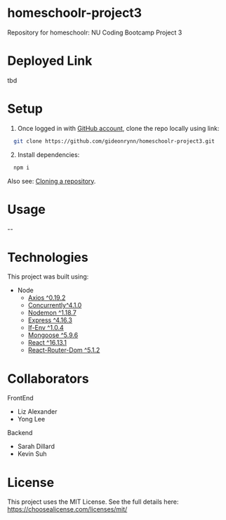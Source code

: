 # homeschoolr-project3
Repository for homeschoolr: NU Coding Bootcamp Project 3

# Deployed Link
tbd

# Setup
1. Once logged in with [GitHub account](https://github.login/), clone the repo locally using link:

  ```sh
    git clone https://github.com/gideonrynn/homeschoolr-project3.git
  ```

2. Install dependencies:
```sh
  npm i
```

Also see: [Cloning a repository](https://help.github.com/en/github/creating-cloning-and-archiving-repositories/cloning-a-repository).

# Usage
--

# Technologies

This project was built using:

- Node
  - [Axios ^0.19.2](https://www.npmjs.com/package/axios)
  - [Concurrently^4.1.0](https://www.npmjs.com/package/concurrently)
  - [Nodemon ^1.18.7](https://www.npmjs.com/package/nodemon)
  - [Express ^4.16.3](https://www.npmjs.com/package/express)
  - [If-Env ^1.0.4](https://www.npmjs.com/package/if-env)
  - [Mongoose ^5.9.6](https://www.npmjs.com/package/mongoose)
  - [React ^16.13.1](https://www.npmjs.com/package/react)
  - [React-Router-Dom ^5.1.2](https://www.npmjs.com/package/react-router-dom)

# Collaborators

FrontEnd
- Liz Alexander
- Yong Lee

Backend
- Sarah Dillard
- Kevin Suh

# License

This project uses the MIT License. See the full details here: https://choosealicense.com/licenses/mit/ 